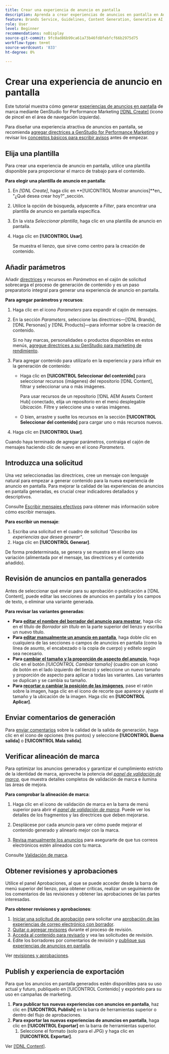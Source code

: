 ```yaml
---
title: Crear una experiencia de anuncio en pantalla
description: Aprenda a crear experiencias de anuncios en pantalla en Adobe [!DNL GenStudio] for Performance Marketing.
feature: Brands Service, Guidelines, Content Generation, Generative AI, Create, Experiences, Variant Generation
role: User
level: Beginner
recommendations: noDisplay
source-git-commit: 9fc0ad86b99ca61a73b46fd8febfcf66b2975d75
workflow-type: tm+mt
source-wordcount: '833'
ht-degree: 0%

---
```


# Crear una experiencia de anuncio en pantalla

Este tutorial muestra cómo generar [experiencias de anuncios en pantalla](display-ad-experiences.md) de marca mediante GenStudio for Performance Marketing [[!DNL Create]](/help/user-guide/create/overview.md) (icono de pincel en el área de navegación izquierda).

Para diseñar una experiencia atractiva de anuncios en pantalla, se recomienda [agregar directrices a GenStudio for Performance Marketing](/help/user-guide/guidelines/add-guidelines.md) y revisar los [conceptos básicos para escribir avisos](/help/user-guide/effective-prompts.md) antes de empezar.

## Elija una plantilla

Para crear una experiencia de anuncio en pantalla, utilice una plantilla disponible para proporcionar el marco de trabajo para el contenido.

**Para elegir una plantilla de anuncio en pantalla**:

1. En _[!DNL Create]_, haga clic en **[!UICONTROL Mostrar anuncios]**en_ &quot;¿Qué desea crear hoy?&quot;_sección.
1. Utilice la opción de búsqueda, adyacente a _Filter_, para encontrar una plantilla de anuncio en pantalla específica.
1. En la vista _Seleccionar plantilla_, haga clic en una plantilla de anuncio en pantalla.
1. Haga clic en **[!UICONTROL Usar]**.

   Se muestra el lienzo, que sirve como centro para la creación de contenido.

## Añadir parámetros

Añadir [directrices](/help/user-guide/guidelines/overview.md) y recursos en _Parámetros_ en el cajón de solicitud sobrecarga el proceso de generación de contenido y es un paso preparatorio integral para generar una experiencia de anuncio en pantalla.

**Para agregar parámetros y recursos**:

1. Haga clic en el icono _Parameters_ para expandir el cajón de mensajes.
1. En la sección _Parameters_, seleccione las directrices—[!DNL Brands], [!DNL Personas] y [!DNL Products]—para informar sobre la creación de contenido.

   Si no hay marcas, personalidades o productos disponibles en estos menús, [agregue directrices a su GenStudio para marketing de rendimiento](/help/user-guide/guidelines/add-guidelines.md).

1. Para agregar contenido para utilizarlo en la experiencia *y* para influir en la generación de contenido:
   * Haga clic en **[!UICONTROL Seleccionar del contenido]** para seleccionar recursos (imágenes) del repositorio [!DNL Content], filtrar y seleccionar una o más imágenes.

     Para usar recursos de un repositorio [!DNL AEM Assets Content Hub] conectado, elija un repositorio en el menú desplegable _Ubicación_. Filtre y seleccione una o varias imágenes.

   * O bien, arrastre y suelte los recursos en la sección **[!UICONTROL Seleccionar del contenido]** para cargar uno o más recursos nuevos.
1. Haga clic en **[!UICONTROL Usar]**.

Cuando haya terminado de agregar parámetros, contraiga el cajón de mensajes haciendo clic de nuevo en el icono _Parameters_.

## Introduzca una solicitud

Una vez seleccionadas las directrices, cree un mensaje con lenguaje natural para empezar a generar contenido para la nueva experiencia de anuncio en pantalla. Para mejorar la calidad de las experiencias de anuncios en pantalla generadas, es crucial crear indicadores detallados y descriptivos.

Consulte [Escribir mensajes efectivos](/help/user-guide/effective-prompts.md) para obtener más información sobre cómo escribir mensajes.

**Para escribir un mensaje**:

1. Escriba una solicitud en el cuadro de solicitud _&quot;Describa las experiencias que desea generar&quot;_.
1. Haga clic en **[!UICONTROL Generar]**.

De forma predeterminada, se genera y se muestra en el lienzo una variación (alimentada por el mensaje, las directrices y el contenido añadido).

## Revisión de anuncios en pantalla generados

Antes de seleccionar qué enviar para su aprobación o publicación a [!DNL Content], puede editar las secciones de anuncios en pantalla y los campos de texto, o eliminar una variante generada.

**Para revisar las variantes generadas**:

* **Para [editar el nombre del borrador del anuncio para mostrar](/help/user-guide/create/manage-variants.md#change-draft-name)**, haga clic en el título de _Borrador sin título_ en la parte superior del lienzo y escriba un nuevo título.
* **Para [editar manualmente un anuncio en pantalla](/help/user-guide/create/manage-variants.md#manually-edit-text)**, haga doble clic en cualquiera de las secciones o campos de anuncios en pantalla (como la línea de asunto, el encabezado o la copia de cuerpo) y edítelo según sea necesario.
* **Para [cambiar el tamaño y la proporción de aspecto del anuncio](/help/user-guide/create/manage-variants.md#change-aspect-ratio)**, haga clic en el botón _[!UICONTROL Cambiar tamaño]_ (cuadro con un icono de botón en el lado izquierdo del lienzo) y seleccione un nuevo tamaño y proporción de aspecto para aplicar a todas las variantes. Las variantes se duplican y se cambia su tamaño.
* **Para [recortar o cambiar la posición de las imágenes](/help/user-guide/create/manage-variants.md#crop-assets)**, pase el ratón sobre la imagen, haga clic en el icono de recorte que aparece y ajuste el tamaño y la ubicación de la imagen. Haga clic en **[!UICONTROL Aplicar]**.

<!-- # Preview for device
When revising and preparing email experiences, you can toggle between previews for desktop and mobile views to ensure coherence and visual appeal of draft variants.
**To preview variants for desktop and mobile devices** toggle the device preview option—between **desktop** and **mobile**—in the right menu bar (computer and phone icons) to preview how variants appear. -->

## Enviar comentarios de generación

Para [enviar comentarios](/help/user-guide/create/manage-variants.md#generation-feedback) sobre la calidad de la salida de generación, haga clic en el icono de opciones (tres puntos) y seleccione **[!UICONTROL Buena salida]** o **[!UICONTROL Mala salida]**.

## Verificar alineación de marca

Para optimizar los anuncios generados y garantizar el cumplimiento estricto de la identidad de marca, aproveche la potencia del [_panel de validación de marca_](/help/user-guide/guidelines/brand-validation.md#brand-validation-panel), que muestra detalles completos de validación de marca e ilumina las áreas de mejora.

**Para comprobar la alineación de marca**:

1. Haga clic en el icono de validación de marca en la barra de menú superior para abrir el [_panel de validación de marca_](/help/user-guide/guidelines/brand-validation.md#brand-validation-panel). Puede ver los detalles de los fragmentos y las directrices que deben mejorarse.

1. Desplácese por cada anuncio para ver cómo puede mejorar el contenido generado y alinearlo mejor con la marca.
1. [Revisa manualmente los anuncios](#revise-generated-display-ads) para asegurarte de que tus correos electrónicos estén alineados con tu marca.

Consulte [Validación de marca](/help/user-guide/guidelines/brand-validation.md).

## Obtener revisiones y aprobaciones

Utilice el panel Aprobaciones, al que se puede acceder desde la barra de menú superior del lienzo, para obtener críticas, realizar un seguimiento de los comentarios de las revisiones y obtener las aprobaciones de las partes interesadas.

**Para obtener revisiones y aprobaciones**:

1. [Iniciar una solicitud de aprobación](/help/user-guide/approvals/request-review.md) para solicitar una [aprobación de las experiencias de correo electrónico con borrador](/help/user-guide/approvals/approve-content.md).
1. [Quitar o agregar revisores](/help/user-guide/approvals/review-and-edit.md#manage-approvals) durante el proceso de revisión.
1. [Acceda al contenido para revisarlo](/help/user-guide/approvals/review-and-edit.md#access-content-for-review) y vea las solicitudes de revisión.
1. Edite los borradores por comentarios de revisión y [publique sus experiencias de anuncios en pantalla](#publish-and-export-experience).

Ver [revisiones y aprobaciones](/help/user-guide/approvals/overview.md).

## Publish y experiencia de exportación

Para que los anuncios en pantalla generados estén disponibles para su uso actual y futuro, publíquelo en [!UICONTROL Contenido] y expórtelo para su uso en campañas de marketing.

1. **Para publicar tus nuevas experiencias con anuncios en pantalla**, haz clic en **[!UICONTROL Publish]** en la barra de herramientas superior o dentro del flujo de aprobaciones.
1. **Para exportar las nuevas experiencias de anuncios en pantalla**, haga clic en **[!UICONTROL Exportar]** en la barra de herramientas superior.
   1. Seleccione el formato (solo para el JPG) y haga clic en **[!UICONTROL Exportar]**.

Ver [[!DNL Content]](/help/user-guide/content/overview.md#search-and-find-approved-content).